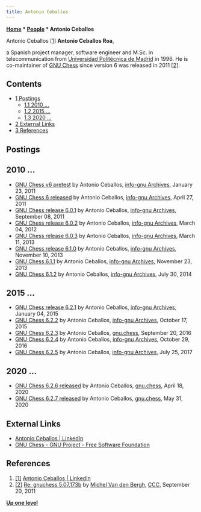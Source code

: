 ```yaml
---
title: Antonio Ceballos
---
```

**[Home](Home "Home") * [People](People "People") * Antonio Ceballos**

[](https://www.linkedin.com/in/antonio-ceballos-a90a8b) Antonio Ceballos <a id="cite-note-1" href="#cite-ref-1">[1]</a>
**Antonio Ceballos Roa**,

a Spanish project manager, software engineer and M.Sc. in telecommunication from [Universidad Politécnica de Madrid](https://en.wikipedia.org/wiki/Technical_University_of_Madrid) in 1996.
He is co-maintainer of [GNU Chess](GNU_Chess "GNU Chess") since version 6 was released in 2011 <a id="cite-note-2" href="#cite-ref-2">[2]</a>.

## Contents

- [1 Postings](#postings)
  - [1.1 2010 ...](#2010-...)
  - [1.2 2015 ...](#2015-...)
  - [1.3 2020 ...](#2020-...)
- [2 External Links](#external-links)
- [3 References](#references)

## Postings

## 2010 ...

- [GNU Chess v6 pretest](http://lists.gnu.org/archive/html/info-gnu/2011-01/msg00011.html) by Antonio Ceballos, [info-gnu Archives](http://lists.gnu.org/archive/html/info-gnu/), January 23, 2011
- [GNU Chess 6 released](http://lists.gnu.org/archive/html/info-gnu/2011-04/msg00015.html) by Antonio Ceballos, [info-gnu Archives](http://lists.gnu.org/archive/html/info-gnu/), April 27, 2011
- [GNU Chess release 6.0.1](http://lists.gnu.org/archive/html/info-gnu/2011-09/msg00009.html) by Antonio Ceballos, [info-gnu Archives](http://lists.gnu.org/archive/html/info-gnu/), September 08, 2011
- [GNU Chess release 6.0.2](http://lists.gnu.org/archive/html/info-gnu/2012-03/msg00003.html) by Antonio Ceballos, [info-gnu Archives](http://lists.gnu.org/archive/html/info-gnu/), March 04, 2012
- [GNU Chess release 6.0.3](http://lists.gnu.org/archive/html/info-gnu/2013-03/msg00004.html) by Antonio Ceballos, [info-gnu Archives](http://lists.gnu.org/archive/html/info-gnu/), March 11, 2013
- [GNU Chess release 6.1.0](http://lists.gnu.org/archive/html/info-gnu/2013-11/msg00009.html) by Antonio Ceballos, [info-gnu Archives](http://lists.gnu.org/archive/html/info-gnu/), November 10, 2013
- [GNU Chess 6.1.1](http://lists.gnu.org/archive/html/info-gnu/2013-11/msg00012.html) by Antonio Ceballos, [info-gnu Archives](http://lists.gnu.org/archive/html/info-gnu/), November 23, 2013
- [GNU Chess 6.1.2](http://lists.gnu.org/archive/html/info-gnu/2014-07/msg00016.html) by Antonio Ceballos, [info-gnu Archives](http://lists.gnu.org/archive/html/info-gnu/), July 30, 2014

## 2015 ...

- [GNU Chess release 6.2.1](http://lists.gnu.org/archive/html/info-gnu/2015-01/msg00002.html) by Antonio Ceballos, [info-gnu Archives](http://lists.gnu.org/archive/html/info-gnu/), January 04, 2015
- [GNU Chess 6.2.2](http://lists.gnu.org/archive/html/info-gnu/2015-10/msg00005.html) by Antonio Ceballos, [info-gnu Archives](http://lists.gnu.org/archive/html/info-gnu/), October 17, 2015
- [GNU Chess 6.2.3](https://groups.google.com/g/gnu.chess/c/xccjfQHCQsU/m/PaSmtv-jBQAJ) by Antonio Ceballos, [gnu.chess](Computer_Chess_Forums "Computer Chess Forums"), September 20, 2016
- [GNU Chess 6.2.4](http://lists.gnu.org/archive/html/info-gnu/2016-10/msg00013.html) by Antonio Ceballos, [info-gnu Archives](http://lists.gnu.org/archive/html/info-gnu/), October 29, 2016
- [GNU Chess 6.2.5](http://lists.gnu.org/archive/html/info-gnu/2017-07/msg00012.html) by Antonio Ceballos, [info-gnu Archives](http://lists.gnu.org/archive/html/info-gnu/), July 25, 2017

## 2020 ...

- [GNU Chess 6.2.6 released](https://groups.google.com/g/gnu.chess/c/557bKpH7phQ/m/kCUTrjrmAAAJ) by Antonio Ceballos, [gnu.chess](Computer_Chess_Forums "Computer Chess Forums"), April 18, 2020
- [GNU Chess 6.2.7 released](https://groups.google.com/g/gnu.chess/c/6oyaGYHT6rk/m/AipnWBmHAwAJ) by Antonio Ceballos, [gnu.chess](Computer_Chess_Forums "Computer Chess Forums"), May 31, 2020

## External Links

- [Antonio Ceballos | LinkedIn](https://www.linkedin.com/in/antonio-ceballos-a90a8b)
- [GNU Chess - GNU Project - Free Software Foundation](https://www.gnu.org/software/chess/)

## References

1. <a id="cite-ref-1" href="#cite-note-1">[1]</a> [Antonio Ceballos | LinkedIn](https://www.linkedin.com/in/antonio-ceballos-a90a8b)
1. <a id="cite-ref-2" href="#cite-note-2">[2]</a> [Re: gnuchess 5.07.173b](http://www.talkchess.com/forum/viewtopic.php?t=40465&start=6) by [Michel Van den Bergh](Michel_Van_den_Bergh "Michel Van den Bergh"), [CCC](CCC "CCC"), September 20, 2011

**[Up one level](People "People")**

